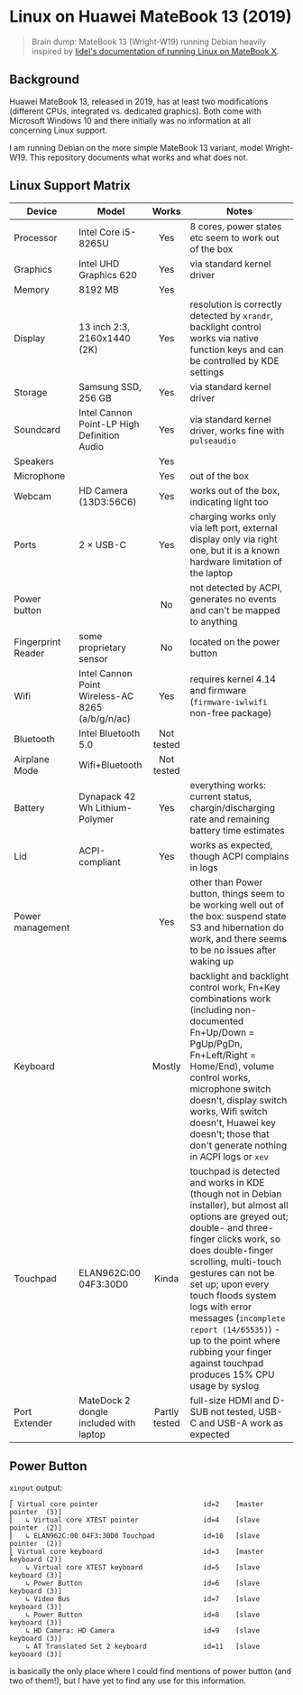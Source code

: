 # Linux on Huawei MateBook 13 (2019)

> Brain dump: MateBook 13 (Wright-W19) running Debian heavily inspired by [lidel's documentation of running Linux on MateBook X](https://github.com/lidel/linux-on-huawei-matebook-x-2017).

## Background

Huawei MateBook 13, released in 2019, has at least two modifications (different CPUs, integrated vs. dedicated graphics). Both come with Microsoft Windows 10 and there initially was no information at all concerning Linux support.

I am running Debian on the more simple MateBook 13 variant, model Wright-W19. This repository documents what works and what does not.

## Linux Support Matrix

| Device | Model |  Works | Notes |
| --- | --- |  :---: | --- |
| Processor | Intel Core i5-8265U | Yes | 8 cores, power states etc seem to work out of the box|
| Graphics | Intel UHD Graphics 620 | Yes | via standard kernel driver |
| Memory | 8192 MB | Yes |  |
| Display | 13 inch 2:3, 2160x1440 (2K) | Yes | resolution is correctly detected by `xrandr`, backlight control works via native function keys and can be controlled by KDE settings |
| Storage | Samsung SSD, 256 GB | Yes | via standard kernel driver |
| Soundcard  | Intel Cannon Point-LP High Definition Audio | Yes  | via standard kernel driver, works fine with `pulseaudio` |
| Speakers  |  | Yes |  |
| Microphone | | Yes | out of the box |
| Webcam | HD Camera (13D3:56C6) | Yes | works out of the box, indicating light too |
| Ports | 2 × USB-C | Yes | charging works only via left port, external display only via right one, but it is a known hardware limitation of the laptop |
| Power button |  | No | not detected by ACPI, generates no events and can't be mapped to anything |
| Fingerprint Reader | some proprietary sensor | No | located on the power button  |
| Wifi | Intel Cannon Point Wireless-AC 8265 (a/b/g/n/ac) | Yes | requires kernel 4.14 and firmware (`firmware-iwlwifi` non-free package) |
| Bluetooth | Intel Bluetooth 5.0| Not tested |  |
| Airplane Mode | Wifi+Bluetooth | Not tested |  |
| Battery | Dynapack 42 Wh Lithium-Polymer | Yes | everything works: current status, chargin/discharging rate and remaining battery time estimates |
| Lid | ACPI-compliant |  Yes | works as expected, though ACPI complains in logs |
| Power management | | Yes | other than Power button, things seem to be working well out of the box: suspend state S3 and hibernation do work, and there seems to be no issues after waking up |
| Keyboard |  | Mostly | backlight and backlight control work, Fn+Key combinations work (including non-documented Fn+Up/Down = PgUp/PgDn, Fn+Left/Right = Home/End), volume control works, microphone switch doesn't, display switch works, Wifi switch doesn't, Huawei key doesn't; those that don't generate nothing in ACPI logs or `xev` |
| Touchpad | ELAN962C:00 04F3:30D0 | Kinda | touchpad is detected and works in KDE (though not in Debian installer), but almost all options are greyed out; double- and three-finger clicks work, so does double-finger scrolling, multi-touch gestures can not be set up; upon every touch floods system logs with error messages (`incomplete report (14/65535)`) - up to the point where rubbing your finger against touchpad produces 15% CPU usage by syslog |
| Port Extender | MateDock 2 dongle included with laptop | Partly tested | full-size HDMI and D-SUB not tested, USB-C and USB-A work as expected |

## Power Button

`xinput` output:
```
⎡ Virtual core pointer                          id=2    [master pointer  (3)]
⎜   ↳ Virtual core XTEST pointer                id=4    [slave  pointer  (2)]
⎜   ↳ ELAN962C:00 04F3:30D0 Touchpad            id=10   [slave  pointer  (2)]
⎣ Virtual core keyboard                         id=3    [master keyboard (2)]
    ↳ Virtual core XTEST keyboard               id=5    [slave  keyboard (3)]
    ↳ Power Button                              id=6    [slave  keyboard (3)]
    ↳ Video Bus                                 id=7    [slave  keyboard (3)]
    ↳ Power Button                              id=8    [slave  keyboard (3)]
    ↳ HD Camera: HD Camera                      id=9    [slave  keyboard (3)]
    ↳ AT Translated Set 2 keyboard              id=11   [slave  keyboard (3)]
```
is basically the only place where I could find mentions of power button (and two of them!), but I have yet to find any use for this information.